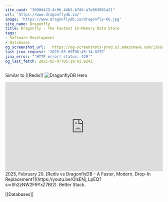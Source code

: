 ```yaml
---
site_uuid: "3000d423-4c96-44b5-b7d6-a7e063081a21"
url: 'https://www.dragonflydb.io/'
image: 'https://www.dragonflydb.io/dragonfly-OG.jpg'
site_name: Dragonfly
title: Dragonfly - The Fastest In-Memory Data Store
tags:
- Software-Development
- Databases
og_screenshot_url:   https://og-screenshots-prod.s3.amazonaws.com/1366x768/80/false/726d774f288ee4d541376fd94a2b388f887468a19755795cff1fc8e0107763e9.jpeg
last_jina_request: '2025-03-09T06:45:14.825Z'
jina_error: "'HTTP error! status: 429'"
og_last_fetch: 2025-03-07T05:19:02.924Z
---
```

Similar to [[Redis]]
![DragonflyDB Hero](https://i.imgur.com/XEncpr6.png)

<iframe 
  style="aspect-ratio:16/9;width:100%;height:auto" 
  src="https://www.youtube.com/embed/OlsENj_LpEQ?si=Sh2zNW2F9YxZ7Bt2" 
  title="YouTube video player" 
  frameborder="0" 
  allow="accelerometer; autoplay; clipboard-write; encrypted-media; gyroscope; picture-in-picture; web-share" 
  referrerpolicy="strict-origin-when-cross-origin" 
  allowfullscreen
></iframe>
2025, February 20. [Redis vs DragonflyDB - A Faster, Modern, Drop-In Replacement?](https://youtu.be/OlsENj_LpEQ?si=Sh2zNW2F9YxZ7Bt2). Better Stack.

[[Databases]]

